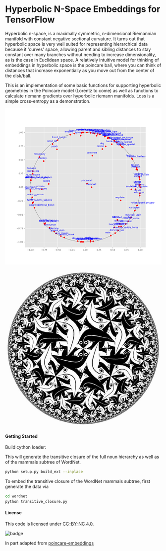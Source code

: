 # Hyperbolic N-Space Embeddings for TensorFlow

Hyperbolic n-space, is a maximally symmetric, n-dimensional Riemannian manifold with constant negative sectional curvature. It turns out that hyperbolic space is very well suited for representing hierarchical data because it 'curves' space, allowing parent and sibling distances to stay constant over many branches without needing to increase dimensionality, as is the case in Euclidean space. A relatively intuitive model for thinking of embeddings in hyperbolic space is the poincare ball, where you can think of distances that increase exponentially as you move out from the center of the disk/ball.

This is an implementation of some basic functions for supporting hyperbolic geometries in the Poincare model (Lorentz to come) as well as functions to calculate riemann gradients over hyperbolic riemann manifolds. Loss is a simple cross-entropy as a demonstration.

<p align="center"><img src="mammals-2d.png" alt="plot"></p>
<p align="center"><img src="circle-limit.jpg" alt="escher"></p>

#### Getting Started

Build cython loader:

This will generate the transitive closure of the full noun hierarchy as well as of the mammals subtree of WordNet.

```bash
python setup.py build_ext --inplace
```

To embed the transitive closure of the WordNet mammals subtree, first generate the data via
```bash
cd wordnet
python transitive_closure.py
```

#### License
This code is licensed under [CC-BY-NC 4.0](https://creativecommons.org/licenses/by-nc/4.0/).

![badge](https://img.shields.io/badge/License-CC%20BY--NC%204.0-lightgrey.svg)

In part adapted from [poincare-embeddings](https://github.com/facebookresearch/poincare-embeddings)
